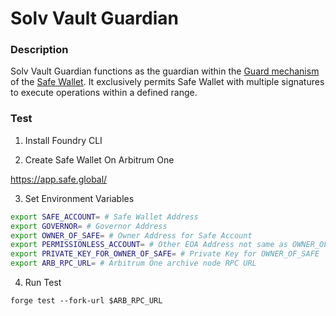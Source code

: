 # Solv Vault Guardian

### Description

Solv Vault Guardian functions as the guardian within the [Guard mechanism](https://docs.safe.global/safe-smart-account/guards) of the [Safe Wallet](https://safe.global/wallet). It exclusively permits Safe Wallet with multiple signatures to execute operations within a defined range.

### Test

1. Install Foundry CLI

2. Create Safe Wallet On Arbitrum One

https://app.safe.global/

3. Set Environment Variables

```bash
export SAFE_ACCOUNT= # Safe Wallet Address
export GOVERNOR= # Governor Address
export OWNER_OF_SAFE= # Owner Address for Safe Account
export PERMISSIONLESS_ACCOUNT= # Other EOA Address not same as OWNER_OF_SAFE and GOVERNOR
export PRIVATE_KEY_FOR_OWNER_OF_SAFE= # Private Key for OWNER_OF_SAFE
export ARB_RPC_URL= # Arbitrum One archive node RPC URL
```

4. Run Test

```
forge test --fork-url $ARB_RPC_URL
```
